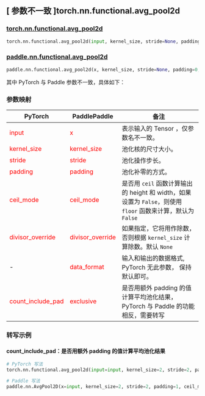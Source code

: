 ## [ 参数不一致 ]torch.nn.functional.avg_pool2d

### [torch.nn.functional.avg_pool2d](https://pytorch.org/docs/stable/generated/torch.nn.functional.avg_pool2d.html#torch.nn.functional.avg_pool2d)

```python
torch.nn.functional.avg_pool2d(input, kernel_size, stride=None, padding=0, ceil_mode=False, count_include_pad=True, divisor_override=None)
```

### [paddle.nn.functional.avg_pool2d](https://www.paddlepaddle.org.cn/documentation/docs/zh/develop/api/paddle/nn/functional/avg_pool2d_cn.html#avg-pool2d)
```python
paddle.nn.functional.avg_pool2d(x, kernel_size, stride=None, padding=0, ceil_mode=False, exclusive=True, divisor_override=None, data_format='NCHW', name=None)
```

其中 PyTorch 与 Paddle 参数不一致，具体如下：
### 参数映射

| PyTorch       | PaddlePaddle | 备注                                                   |
| ------------- | ------------ | ------------------------------------------------------ |
| <font color='red'> input </font> | <font color='red'> x </font> | 表示输入的 Tensor ，仅参数名不一致。  |
| <font color='red'> kernel_size </font>   | <font color='red'> kernel_size </font>   | 池化核的尺寸大小。               |
| <font color='red'> stride  </font>         |    <font color='red'> stride  </font>         | 池化操作步长。             |
| <font color='red'> padding </font>             | <font color='red'> padding </font>  | 池化补零的方式。               |
| <font color='red'> ceil_mode </font>             | <font color='red'> ceil_mode </font>  | 是否用 `ceil` 函数计算输出的 height 和 width，如果设置为 `False`，则使用 `floor` 函数来计算，默认为 `False`            |
| <font color='red'> divisor_override </font>           | <font color='red'> divisor_override </font>            | 如果指定，它将用作除数，否则根据 `kernel_size` 计算除数。默认 `None`  |
| -           | <font color='red'> data_format </font>            | 输入和输出的数据格式, PyTorch 无此参数， 保持默认即可。 |
| <font color='red'> count_include_pad </font>           | <font color='red'> exclusive </font>            | 是否用额外 padding 的值计算平均池化结果，PyTorch 与 Paddle 的功能相反，需要转写  |


### 转写示例
#### count_include_pad：是否用额外 padding 的值计算平均池化结果
```python
# PyTorch 写法
torch.nn.functional.avg_pool2d(input=input, kernel_size=2, stride=2, padding=1, ceil_mode=True, count_include_pad=False)

# Paddle 写法
paddle.nn.AvgPool2D(x=input, kernel_size=2, stride=2, padding=1, ceil_mode=True, exlusive=True)
```
